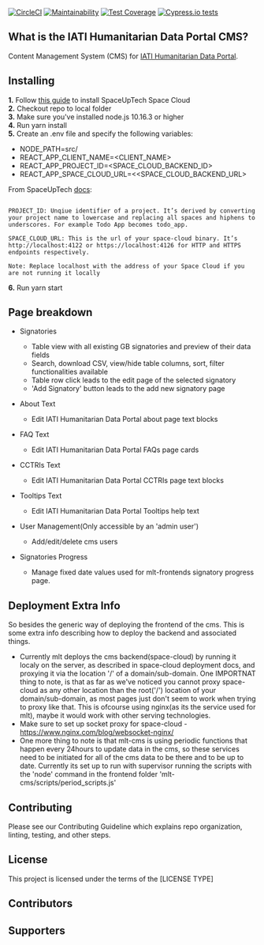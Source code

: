 [![CircleCI](https://circleci.com/gh/zimmerman-zimmerman/mlt-cms.svg?style=svg)](https://circleci.com/gh/zimmerman-zimmerman/mlt-cms)
[![Maintainability](https://api.codeclimate.com/v1/badges/a9c6948a68df16754768/maintainability)](https://codeclimate.com/repos/5d528965a9b309622b004846/maintainability)
[![Test Coverage](https://api.codeclimate.com/v1/badges/4824056e61afa2019da5/test_coverage)](https://codeclimate.com/repos/5d307081c8591501b500efd2/test_coverage)
[![Cypress.io tests](https://img.shields.io/badge/cypress.io-tests-green.svg?style=flat-square)](https://cypress.io)

## What is the IATI Humanitarian Data Portal CMS?

Content Management System (CMS) for <a href="https://github.com/zimmerman-zimmerman/mlt-frontend/" target="_blank">IATI Humanitarian Data Portal</a>.

## Installing

<b>1.</b> Follow <a href="https://docs.spaceuptech.com/getting-started/quick-start/" target="_blank">this guide</a> to install SpaceUpTech Space Cloud<br />
<b>2.</b> Checkout repo to local folder<br/>
<b>3.</b> Make sure you've installed node.js 10.16.3 or higher<br/>
<b>4.</b> Run yarn install <br/>
<b>5.</b> Create an .env file and specify the following variables:

- NODE_PATH=src/
- REACT_APP_CLIENT_NAME=<CLIENT_NAME>
- REACT_APP_PROJECT_ID=<SPACE_CLOUD_BACKEND_ID>
- REACT_APP_SPACE_CLOUD_URL=<<SPACE_CLOUD_BACKEND_URL>

From SpaceUpTech <a href="https://docs.spaceuptech.com/getting-started/setting-up-project/javascript/" target="_blank">docs</a>:
```

PROJECT_ID: Unqiue identifier of a project. It’s derived by converting your project name to lowercase and replacing all spaces and hiphens to underscores. For example Todo App becomes todo_app.

SPACE_CLOUD_URL: This is the url of your space-cloud binary. It’s http://localhost:4122 or https://localhost:4126 for HTTP and HTTPS endpoints respectively.

Note: Replace localhost with the address of your Space Cloud if you are not running it locally

```

<b>6.</b> Run yarn start

## Page breakdown
- Signatories
    - Table view with all existing GB signatories and preview of their data fields
    - Search, download CSV, view/hide table columns, sort, filter functionalities available
    - Table row click leads to the edit page of the selected signatory
    - 'Add Signatory' button leads to the add new signatory page

- About Text
    - Edit IATI Humanitarian Data Portal about page text blocks

- FAQ Text
    - Edit IATI Humanitarian Data Portal FAQs page cards

- CCTRIs Text
    - Edit IATI Humanitarian Data Portal CCTRIs page text blocks

- Tooltips Text
    - Edit IATI Humanitarian Data Portal Tooltips help text
    
- User Management(Only accessible by an 'admin user')
    - Add/edit/delete cms users
    
- Signatories Progress
    - Manage fixed date values used for mlt-frontends signatory progress page.
    
## Deployment Extra Info
  So besides the generic way of deploying the frontend of the cms. This is some extra info describing how to deploy the backend and associated things.
  * Currently mlt deploys the cms backend(space-cloud) by running it localy on the server, as described in space-cloud deployment docs, and proxying it via the location '/' of a domain/sub-domain. One IMPORTNAT thing to note, is that as far as we've noticed you cannot proxy space-cloud as any other location than the root('/') location of your domain/sub-domain, as most pages just don't seem to work when trying to proxy like that. This is ofcourse using nginx(as its the service used for mlt), maybe it would work with other serving technologies. 
  * Make sure to set up socket proxy for space-cloud - https://www.nginx.com/blog/websocket-nginx/ 
  * One more thing to note is that mlt-cms is using periodic functions that happen every 24hours to update data in the cms, so these services need to be initiated for all of the cms data to be there and to be up to date. Currently its set up to run with supervisor running the scripts with the 'node' command in the frontend folder 'mlt-cms/scripts/period_scripts.js'


## Contributing

Please see our Contributing Guideline which explains repo organization, linting, testing, and other steps.

## License

This project is licensed under the terms of the [LICENSE TYPE]

## Contributors

## Supporters
